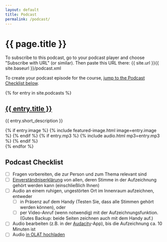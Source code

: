 ```yaml
---
layout: default
title: Podcast
permalink: /podcast/
---
```

<div class="post-content">
<h1>{{ page.title }}</h1>

<p>To subscribe to this podcast, go to your podcast player and choose "Subscribe with URL" (or similar). Then paste this URL there: {{ site.url }}{{ site.baseurl }}/podcast.xml</p>

<p>To create your podcast episode for the course, <a href="#podcast-checklist">jump to the Podcast Checklist below</a>.</p>

{% for entry in site.podcasts %}
  <article>
    <h2><a href="{{ entry.url }}">{{ entry.title }}</a></h2>
    <p>{{ entry.short_description }}</p>
      {% if entry.image %}
        {% include featured-image.html image=entry.image %}
      {% endif %}
      {% if entry.mp3 %}
        {% include audio.html mp3=entry.mp3 %}
      {% endif %}
  </article>
{% endfor %}

</div>

## Podcast Checklist

- [ ] Fragen vorbereiten, die zur Person und zum Thema relevant sind
- [ ] [Einverständniserklärung](../assets/pdf/media-release.pdf) von allen, deren Stimme in der Aufzeichnung gehört werden kann (einschließlich Ihnen)
- [ ] Audio an einem ruhigen, ungestörten Ort im Innenraum aufzeichnen, entweder
  - [ ] in Präsenz auf dem Handy (Testen Sie, dass alle Stimmen gehört werden können), oder
  - [ ] per Video-Anruf (wenn notwendig) mit der Aufzeichnungsfunktion. (Gutes Backup: beide Seiten zeichnen auch mit dem Handy auf.)
- [ ] Audio bearbeiten (z.B. in der [Audacity](https://www.audacityteam.org/)-App), bis die Aufzeichnung ca. 10 Minuten ist
- [ ] Audio [in OLAT hochladen](https://olat-ce.server.uni-frankfurt.de/olat/auth/RepositoryEntry/20609269764/CourseNode/1714358581837189007)